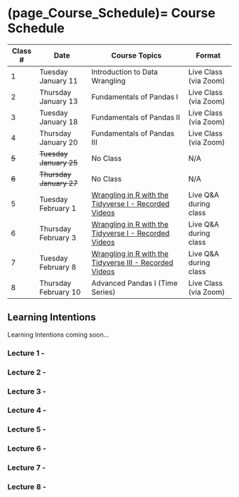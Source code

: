 (page_Course_Schedule)=
Course Schedule
=======================

| Class #            | Date                                 | Course Topics                                                                                                                                             | Format                |
|--------------------|--------------------------------------|-----------------------------------------------------------------------------------------------------------------------------------------------------------|-----------------------|
| 1                  | Tuesday January 11                   | Introduction to Data Wrangling                                                                                                                            | Live Class (via Zoom) |
| 2                  | Thursday January 13                  | Fundamentals of Pandas I                                                                                                                                  | Live Class (via Zoom) |
| 3                  | Tuesday January 18                   | Fundamentals of Pandas II                                                                                                                                 | Live Class (via Zoom) |
| 4                  | Thursday January 20                  | Fundamentals of Pandas III                                                                                                                                | Live Class (via Zoom) |
| <strike>5</strike> | <strike>Tuesday January 25</strike>  | No Class                                                                                                                                                  | N/A                   |
| <strike>6</strike> | <strike>Thursday January 27</strike> | No Class                                                                                                                                                  | N/A                   |
| 5                  | Tuesday February 1                   | [Wrangling in R with the Tidyverse I - Recorded Videos](https://canvas.ubc.ca/courses/86767/pages/wrangling-in-r-part-1-videos-from-dr-tiffany-timbers)   | Live Q&A during class |
| 6                  | Thursday February 3                  | [Wrangling in R with the Tidyverse I - Recorded Videos](https://canvas.ubc.ca/courses/86767/pages/wrangling-in-r-part-2-videos-from-dr-tiffany-timbers)   | Live Q&A during class |
| 7                  | Tuesday February 8                   | [Wrangling in R with the Tidyverse III - Recorded Videos](https://canvas.ubc.ca/courses/86767/pages/wrangling-in-r-part-2-videos-from-dr-tiffany-timbers) | Live Q&A during class |
| 8                  | Thursday February 10                 | Advanced Pandas I (Time Series)                                                                                                                           | Live Class (via Zoom) |



## Learning Intentions

Learning Intentions coming soon...

### Lecture 1 - 

### Lecture 2 - 

### Lecture 3 - 

### Lecture 4 - 

### Lecture 5 - 

### Lecture 6 - 


### Lecture 7 - 

### Lecture 8 - 
